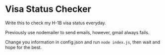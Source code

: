 # Visa Status Checker

Write this to check my H-1B visa status everyday.

Previously use nodemailer to send emails, however, gmail always fails.

Change you information in config.json and run `node index.js`, then wait and hope for the best.